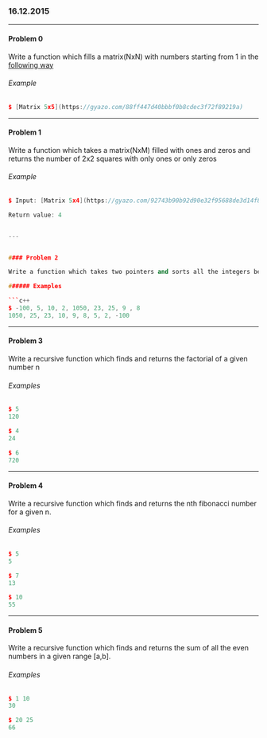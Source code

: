 ### 16.12.2015

---

#### Problem 0

Write a function which fills a matrix(NxN) with numbers starting from 1 in the [following way](https://gyazo.com/53e64fd23217f77015028df9fb90c5cf)
 

###### Example

```c++
$ [Matrix 5x5](https://gyazo.com/88ff447d40bbbf0b8cdec3f72f89219a)

```

---

#### Problem 1

Write a function which takes a matrix(NxM) filled with ones and zeros and returns the number of 2x2 squares with only ones or only zeros

###### Example

```c++
$ Input: [Matrix 5x4](https://gyazo.com/92743b90b92d90e32f95688de3d14f88)

Return value: 4


---


#### Problem 2

Write a function which takes two pointers and sorts all the integers between them with the insertion sorting algorithm(descending order). Between the pointers there should be only numbers. After the sorting print the array.

###### Examples

```c++
$ -100, 5, 10, 2, 1050, 23, 25, 9 , 8
1050, 25, 23, 10, 9, 8, 5, 2, -100
```
---

#### Problem 3

Write a recursive function which finds and returns the factorial of a given number n

###### Examples

```c++
$ 5
120

$ 4
24

$ 6
720
```

---

#### Problem 4

Write a recursive function which finds and returns the nth fibonacci number for a given n.

###### Examples

```c++
$ 5
5

$ 7
13

$ 10
55
```

---

#### Problem 5

Write a recursive function which finds and returns the sum of all the even numbers in a given range [a,b].

###### Examples

```c++
$ 1 10
30

$ 20 25
66
```
